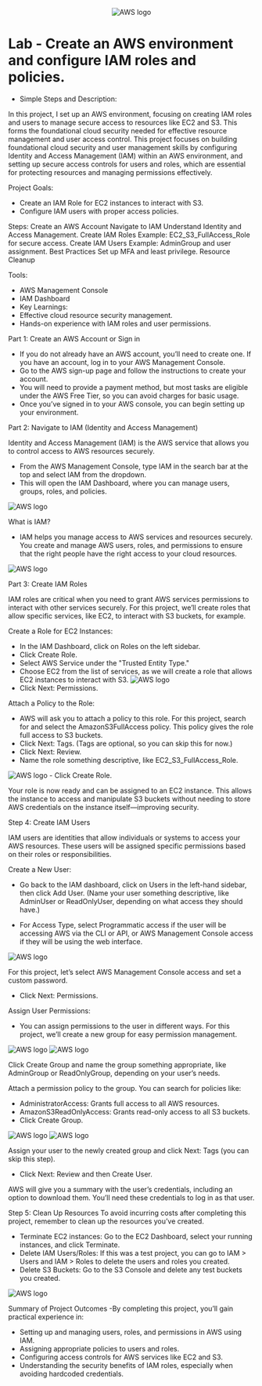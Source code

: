<p align="center">
<img src="https://imgur.com/2HDDgj5.jpeg" alt="AWS logo"/>
</p>

<h1>Lab - Create an AWS environment and configure IAM roles and policies.
 </h1>

- Simple Steps and Description:
  
In this project, I set up an AWS environment, focusing on creating IAM roles and users to manage secure access to resources like EC2 and S3. This forms the foundational cloud security needed for effective resource management and user access control. This project focuses on building foundational cloud security and user management skills by configuring Identity and Access Management (IAM) within an AWS environment, and setting up secure access controls for users and roles, which are essential for protecting resources and managing permissions effectively.

Project Goals:
- Create an IAM Role for EC2 instances to interact with S3.
- Configure IAM users with proper access policies.

Steps:
Create an AWS Account
Navigate to IAM
Understand Identity and Access Management.
Create IAM Roles
Example: EC2_S3_FullAccess_Role for secure access.
Create IAM Users
Example: AdminGroup and user assignment.
Best Practices
Set up MFA and least privilege.
Resource Cleanup

Tools:
- AWS Management Console
- IAM Dashboard
- Key Learnings:
- Effective cloud resource security management.
- Hands-on experience with IAM roles and user permissions.
  
Part 1: Create an AWS Account or Sign in 

- If you do not already have an AWS account, you’ll need to create one. If you have an account, log in to your AWS Management Console.
- Go to the AWS sign-up page and follow the instructions to create your account.
- You will need to provide a payment method, but most tasks are eligible under the AWS Free Tier, so you can avoid charges for basic usage.
- Once you’ve signed in to your AWS console, you can begin setting up your environment.


Part 2: Navigate to IAM (Identity and Access Management)

Identity and Access Management (IAM) is the AWS service that allows you to control access to AWS resources securely.

- From the AWS Management Console, type IAM in the search bar at the top and select IAM from the dropdown.
- This will open the IAM Dashboard, where you can manage users, groups, roles, and policies.
<img src="https://imgur.com/YmhWs72.jpeg" alt="AWS logo"/>

What is IAM?
- IAM helps you manage access to AWS services and resources securely. You create and manage AWS users, roles, and permissions to ensure that the right people have the right access to your cloud resources.
<img src="https://imgur.com/2b8q072.jpeg" alt="AWS logo"/>

Part 3: Create IAM Roles

IAM roles are critical when you need to grant AWS services permissions to interact with other services securely. For this project, we’ll create roles that allow specific services, like EC2, to interact with S3 buckets, for example.

Create a Role for EC2 Instances:
- In the IAM Dashboard, click on Roles on the left sidebar.
- Click Create Role.
- Select AWS Service under the "Trusted Entity Type."
- Choose EC2 from the list of services, as we will create a role that allows EC2 instances to interact with S3.
  <img src="https://imgur.com/GnzkwSb.jpeg" alt="AWS logo"/>
- Click Next: Permissions.

Attach a Policy to the Role:
- AWS will ask you to attach a policy to this role. For this project, search for and select the AmazonS3FullAccess policy. This policy gives the role full access to S3 buckets.
- Click Next: Tags. (Tags are optional, so you can skip this for now.)
- Click Next: Review.
- Name the role something descriptive, like EC2_S3_FullAccess_Role.
<img src="https://imgur.com/vUOkuMb.jpeg" alt="AWS logo"/>
- Click Create Role.

Your role is now ready and can be assigned to an EC2 instance. This allows the instance to access and manipulate S3 buckets without needing to store AWS credentials on the instance itself—improving security.

Step 4: Create IAM Users

IAM users are identities that allow individuals or systems to access your AWS resources. These users will be assigned specific permissions based on their roles or responsibilities.

Create a New User:
- Go back to the IAM dashboard, click on Users in the left-hand sidebar, then click Add User.
(Name your user something descriptive, like AdminUser or ReadOnlyUser, depending on what access they should have.)

- For Access Type, select Programmatic access if the user will be accessing AWS via the CLI or API, or AWS Management Console access if they will be using the web interface.
<img src="https://imgur.com/pbQ0dk9.jpeg" alt="AWS logo"/>

For this project, let’s select AWS Management Console access and set a custom password.
- Click Next: Permissions.

Assign User Permissions:
- You can assign permissions to the user in different ways. For this project, we’ll create a new group for easy permission management.
<img src="https://imgur.com/YwFy81b.jpeg" alt="AWS logo"/>
<img src="https://imgur.com/39sOOlm.jpeg" alt="AWS logo"/>

Click Create Group and name the group something appropriate, like AdminGroup or ReadOnlyGroup, depending on your user’s needs.

Attach a permission policy to the group. You can search for policies like:

- AdministratorAccess: Grants full access to all AWS resources.
- AmazonS3ReadOnlyAccess: Grants read-only access to all S3 buckets.
- Click Create Group.
<img src="https://imgur.com/hjtyZzP.jpeg" alt="AWS logo"/>
<img src="https://imgur.com/zt3aOMH.jpeg" alt="AWS logo"/>

Assign your user to the newly created group and click Next: Tags (you can skip this step).

- Click Next: Review and then Create User.

AWS will give you a summary with the user’s credentials, including an option to download them. You’ll need these credentials to log in as that user.

Step 5: Clean Up Resources
To avoid incurring costs after completing this project, remember to clean up the resources you’ve created.

- Terminate EC2 instances: Go to the EC2 Dashboard, select your running instances, and click Terminate.
- Delete IAM Users/Roles: If this was a test project, you can go to IAM > Users and IAM > Roles to delete the users and roles you created.
- Delete S3 Buckets: Go to the S3 Console and delete any test buckets you created.
<img src="https://imgur.com/TAiRuRk.jpeg" alt="AWS logo"/>

Summary of Project Outcomes
-By completing this project, you’ll gain practical experience in:

- Setting up and managing users, roles, and permissions in AWS using IAM.
- Assigning appropriate policies to users and roles.
- Configuring access controls for AWS services like EC2 and S3.
- Understanding the security benefits of IAM roles, especially when avoiding hardcoded credentials.
